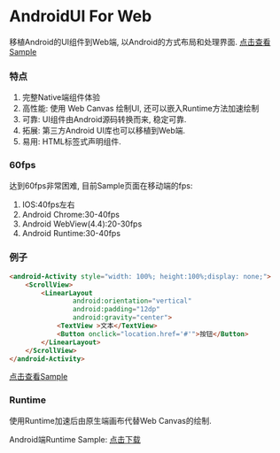 # AndroidUI For Web

移植Android的UI组件到Web端, 以Android的方式布局和处理界面.
[点击查看Sample](http://linfaxin.com/AndroidUI4Web/sample/main.html)


### 特点

1. 完整Native端组件体验
2. 高性能: 使用 Web Canvas 绘制UI, 还可以嵌入Runtime方法加速绘制
3. 可靠: UI组件由Android源码转换而来, 稳定可靠.
4. 拓展: 第三方Android UI库也可以移植到Web端.
5. 易用: HTML标签式声明组件.


### 60fps

达到60fps非常困难, 目前Sample页面在移动端的fps:

1. IOS:40fps左右
2. Android Chrome:30-40fps
3. Android WebView(4.4):20-30fps
4. Android Runtime:30-40fps


### 例子

```html
<android-Activity style="width: 100%; height:100%;display: none;">
    <ScrollView>
        <LinearLayout
                android:orientation="vertical"
                android:padding="12dp"
                android:gravity="center">
            <TextView >文本</TextView>
            <Button onclick="location.href='#'">按钮</Button>
        </LinearLayout>
    </ScrollView>
</android-Activity>
```
[点击查看Sample](http://linfaxin.com/AndroidUI4Web/sample/main.html)


### Runtime

使用Runtime加速后由原生端画布代替Web Canvas的绘制.

Android端Runtime Sample: [点击下载](http://faxin-10015149.file.myqcloud.com/AndroidUIRuntime.apk)
